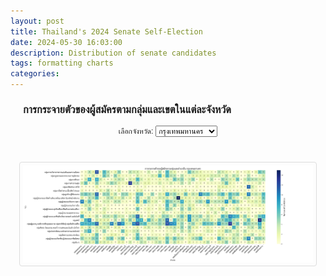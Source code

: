 ```yaml
---
layout: post
title: Thailand's 2024 Senate Self-Election
date: 2024-05-30 16:03:00
description: Distribution of senate candidates
tags: formatting charts
categories: 
---
```

<div class="heatmap-dashboard">
    <style>
        .heatmap-dashboard {
            font-family: Arial, sans-serif;
            margin: 20px;
        }
        .heatmap-dashboard h1 {
            text-align: center;
        }
        .heatmap-dashboard #heatmap {
            display: block;
            margin: 20px auto;
            max-width: 100%;
        }
        .heatmap-dashboard .selector {
            text-align: center;
            margin-bottom: 20px;
        }
        .heatmap-dashboard .heatmap-container {
            display: flex;
            justify-content: center;
        }
        .heatmap-dashboard img {
            border: 1px solid #ddd;
            border-radius: 4px;
            padding: 5px;
            max-width: 100%;
            height: auto;
        }
        .heatmap-dashboard label, .heatmap-dashboard select {
            font-size: 12px;
        }
    </style>
    <h3>การกระจายตัวของผู้สมัครตามกลุ่มและเขตในแต่ละจังหวัด</h3>
    <div class="selector">
        <label for="province">เลือกจังหวัด:</label>
        <select id="province" onchange="updateHeatmap()">
            <!-- Options here -->
            <option value="กรุงเทพมหานคร">กรุงเทพมหานคร</option>
             <option value="กระบี่">กระบี่</option>
            <option value="กาญจนบุรี">กาญจนบุรี</option>
            <option value="กาฬสินธุ์">กาฬสินธุ์</option>
            <option value="กำแพงเพชร">กำแพงเพชร</option>
            <option value="ขอนแก่น">ขอนแก่น</option>
            <option value="จันทบุรี">จันทบุรี</option>
            <option value="ฉะเชิงเทรา">ฉะเชิงเทรา</option>
            <option value="ชลบุรี">ชลบุรี</option>
            <option value="ชัยนาท">ชัยนาท</option>
            <option value="ชัยภูมิ">ชัยภูมิ</option>
            <option value="ชุมพร">ชุมพร</option>
            <option value="เชียงราย">เชียงราย</option>
            <option value="เชียงใหม่">เชียงใหม่</option>
            <option value="ตรัง">ตรัง</option>
            <option value="ตราด">ตราด</option>
            <option value="ตาก">ตาก</option>
            <option value="นครนายก">นครนายก</option>
            <option value="นครปฐม">นครปฐม</option>
            <option value="นครพนม">นครพนม</option>
            <option value="นครราชสีมา">นครราชสีมา</option>
            <option value="นครศรีธรรมราช">นครศรีธรรมราช</option>
            <option value="นครสวรรค์">นครสวรรค์</option>
            <option value="นนทบุรี">นนทบุรี</option>
            <option value="นราธิวาส">นราธิวาส</option>
            <option value="น่าน">น่าน</option>
            <option value="บึงกาฬ">บึงกาฬ</option>
            <option value="บุรีรัมย์">บุรีรัมย์</option>
            <option value="ปทุมธานี">ปทุมธานี</option>
            <option value="ประจวบคีรีขันธ์">ประจวบคีรีขันธ์</option>
            <option value="ปราจีนบุรี">ปราจีนบุรี</option>
            <option value="ปัตตานี">ปัตตานี</option>
            <option value="พระนครศรีอยุธยา">พระนครศรีอยุธยา</option>
            <option value="พังงา">พังงา</option>
            <option value="พัทลุง">พัทลุง</option>
            <option value="พิจิตร">พิจิตร</option>
            <option value="พิษณุโลก">พิษณุโลก</option>
            <option value="เพชรบุรี">เพชรบุรี</option>
            <option value="เพชรบูรณ์">เพชรบูรณ์</option>
            <option value="แพร่">แพร่</option>
            <option value="พะเยา">พะเยา</option>
            <option value="ภูเก็ต">ภูเก็ต</option>
            <option value="มหาสารคาม">มหาสารคาม</option>
            <option value="มุกดาหาร">มุกดาหาร</option>
            <option value="แม่ฮ่องสอน">แม่ฮ่องสอน</option>
            <option value="ยโสธร">ยโสธร</option>
            <option value="ยะลา">ยะลา</option>
            <option value="ร้อยเอ็ด">ร้อยเอ็ด</option>
            <option value="ระนอง">ระนอง</option>
            <option value="ระยอง">ระยอง</option>
            <option value="ราชบุรี">ราชบุรี</option>
            <option value="ลพบุรี">ลพบุรี</option>
            <option value="ลำปาง">ลำปาง</option>
            <option value="ลำพูน">ลำพูน</option>
            <option value="เลย">เลย</option>
            <option value="ศรีสะเกษ">ศรีสะเกษ</option>
            <option value="สกลนคร">สกลนคร</option>
            <option value="สงขลา">สงขลา</option>
            <option value="สตูล">สตูล</option>
            <option value="สมุทรปราการ">สมุทรปราการ</option>
            <option value="สมุทรสงคราม">สมุทรสงคราม</option>
            <option value="สมุทรสาคร">สมุทรสาคร</option>
            <option value="สระแก้ว">สระแก้ว</option>
            <option value="สระบุรี">สระบุรี</option>
            <option value="สิงห์บุรี">สิงห์บุรี</option>
            <option value="สุโขทัย">สุโขทัย</option>
            <option value="สุพรรณบุรี">สุพรรณบุรี</option>
            <option value="สุราษฎร์ธานี">สุราษฎร์ธานี</option>
            <option value="สุรินทร์">สุรินทร์</option>
            <option value="หนองคาย">หนองคาย</option>
            <option value="หนองบัวลำภู">หนองบัวลำภู</option>
            <option value="อ่างทอง">อ่างทอง</option>
            <option value="อุดรธานี">อุดรธานี</option>
            <option value="อุทัยธานี">อุทัยธานี</option>
            <option value="อุตรดิตถ์">อุตรดิตถ์</option>
            <option value="อุบลราชธานี">อุบลราชธานี</option>
            <option value="อำนาจเจริญ">อำนาจเจริญ</option>
        </select>
    </div>
    <div class="heatmap-container">
        <img src="https://raw.githubusercontent.com/naponjatusripitak/naponjatusripitak.github.io/master/assets/img/heatmaps/heatmap_กรุงเทพมหานคร.jpg" id="heatmap" class="zoomable"/>
    </div>
    <script>
        function updateHeatmap() {
            var province = document.getElementById('province').value;
            var heatmapImage = document.getElementById('heatmap');
            heatmapImage.src = `https://raw.githubusercontent.com/naponjatusripitak/naponjatusripitak.github.io/master/assets/img/heatmaps/heatmap_${province}.jpg`;
        }
    </script>
    <script src="https://unpkg.com/medium-zoom/dist/medium-zoom.min.js"></script>
    <script>
      mediumZoom('.zoomable');
    </script>
</div>


